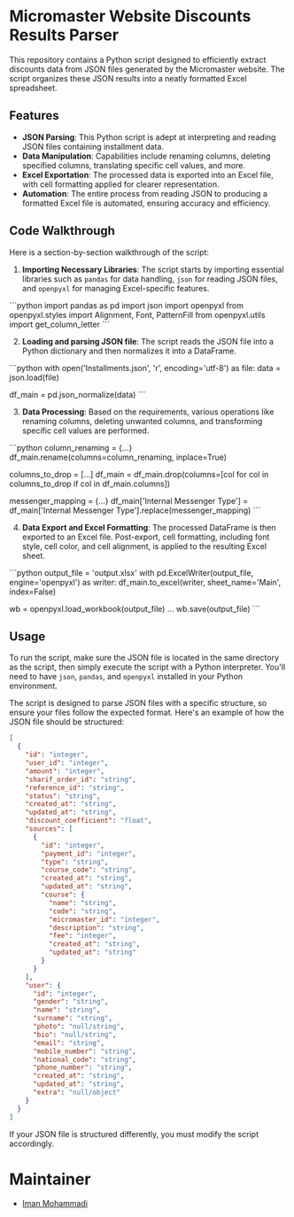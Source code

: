 # Micromaster Website Discounts Results Parser

This repository contains a Python script designed to efficiently extract discounts data from JSON files generated by the Micromaster website. The script organizes these JSON results into a neatly formatted Excel spreadsheet.

## Features

- **JSON Parsing**: This Python script is adept at interpreting and reading JSON files containing installment data.
- **Data Manipulation**: Capabilities include renaming columns, deleting specified columns, translating specific cell values, and more.
- **Excel Exportation**: The processed data is exported into an Excel file, with cell formatting applied for clearer representation.
- **Automation**: The entire process from reading JSON to producing a formatted Excel file is automated, ensuring accuracy and efficiency.

## Code Walkthrough

Here is a section-by-section walkthrough of the script:

1. **Importing Necessary Libraries**: The script starts by importing essential libraries such as `pandas` for data handling, `json` for reading JSON files, and `openpyxl` for managing Excel-specific features.

\```python
import pandas as pd
import json
import openpyxl
from openpyxl.styles import Alignment, Font, PatternFill
from openpyxl.utils import get_column_letter
\```

2. **Loading and parsing JSON file**: The script reads the JSON file into a Python dictionary and then normalizes it into a DataFrame.

\```python
with open('Installments.json', 'r', encoding='utf-8') as file:
    data = json.load(file)

df_main = pd.json_normalize(data)
\```

3. **Data Processing**: Based on the requirements, various operations like renaming columns, deleting unwanted columns, and transforming specific cell values are performed.

\```python
column_renaming = {...}
df_main.rename(columns=column_renaming, inplace=True)

columns_to_drop = [...]
df_main = df_main.drop(columns=[col for col in columns_to_drop if col in df_main.columns])

messenger_mapping = {...}
df_main['Internal Messenger Type'] = df_main['Internal Messenger Type'].replace(messenger_mapping)
\```

4. **Data Export and Excel Formatting**: The processed DataFrame is then exported to an Excel file. Post-export, cell formatting, including font style, cell color, and cell alignment, is applied to the resulting Excel sheet.

\```python
output_file = 'output.xlsx'
with pd.ExcelWriter(output_file, engine='openpyxl') as writer:
    df_main.to_excel(writer, sheet_name='Main', index=False)

wb = openpyxl.load_workbook(output_file)
...
wb.save(output_file)
\```

## Usage

To run the script, make sure the JSON file is located in the same directory as the script, then simply execute the script with a Python interpreter. You'll need to have `json`, `pandas`, and `openpyxl` installed in your Python environment.

The script is designed to parse JSON files with a specific structure, so ensure your files follow the expected format. Here's an example of how the JSON file should be structured:

```json
[
  {
    "id": "integer",
    "user_id": "integer",
    "amount": "integer",
    "sharif_order_id": "string",
    "reference_id": "string",
    "status": "string",
    "created_at": "string",
    "updated_at": "string",
    "discount_coefficient": "float",
    "sources": [
      {
        "id": "integer",
        "payment_id": "integer",
        "type": "string",
        "course_code": "string",
        "created_at": "string",
        "updated_at": "string",
        "course": {
          "name": "string",
          "code": "string",
          "micromaster_id": "integer",
          "description": "string",
          "fee": "integer",
          "created_at": "string",
          "updated_at": "string"
        }
      }
    ],
    "user": {
      "id": "integer",
      "gender": "string",
      "name": "string",
      "surname": "string",
      "photo": "null/string",
      "bio": "null/string",
      "email": "string",
      "mobile_number": "string",
      "national_code": "string",
      "phone_number": "string",
      "created_at": "string",
      "updated_at": "string",
      "extra": "null/object"
    }
  }
]
```

If your JSON file is structured differently, you must modify the script accordingly.

# Maintainer
- [Iman Mohammadi](https://github.com/Imanm02)
